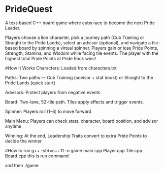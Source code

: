 # PrideQuest
A text-based C++ board game where cubs race to become the next Pride Leader.

Players choose a lion character, pick a journey path (Cub Training or Straight to the Pride Lands), select an advisor (optional), and navigate a tile-based board by spinning a virtual spinner. Players gain or lose Pride Points, Strength, Stamina, and Wisdom while facing tile events. The player with the highest total Pride Points at Pride Rock wins!

#How It Works
Characters: Loaded from characters.txt

Paths: Two paths — Cub Training (advisor + stat boost) or Straight to the Pride Lands (quick start)

Advisors: Protect players from negative events

Board: Two-lane, 52-tile path. Tiles apply effects and trigger events.

Spinner: Players roll (1–6) to move forward

Main Menu: Players can check stats, character, board position, and advisor anytime

Winning: At the end, Leadership Traits convert to extra Pride Points to decide the winner

#How to run
g++ -std=c++11 -o game main.cpp Player.cpp Tile.cpp Board.cpp this is run command

and then ./game 
